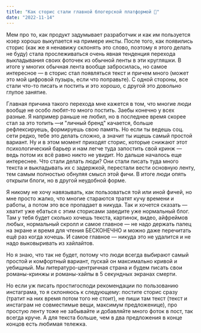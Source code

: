 ```yaml
---
title: "Как сторис стали главной блогерской платформой 🥜"
date: "2022-11-14"
---
```


Мем про то, как продукт задумывает разработчик и как им пользуется юзер хорошо выкупается на примере инсты. После того, как появились сторис (как же я ненавижу склонять это слово, поэтому я этого делать не буду) стала прослеживаться очень явная тенденция перехода выкладывания своих фоточек из обычной ленты в эти кругляшки. В итоге у многих обычная лента вообще забросилась, но самое интересное — в сторис стал появляться текст и причем много (может это мой цифровой пузырь, если что поправьте). С одной стороны, все стали что-то писать и постить и это хорошо, с другой это довольно глупое занятие.

Главная причина такого перехода мне кажется в том, что многие люди вообще не особо любят-то много постить. Заебы конечно у всех разные. Я например раньше не любил, но в последнее время скорее стал за это топить —и "личный бренд" качается, больше рефлексируешь, формируешь свою память. Но если ты ведешь соц. сети редко, тебе это делать сложно, а значит ты ищешь самый простой вариант. Ну и в этом момент приходят сторис, которые снижают этот психологический барьер и нам легче туда запостить свой кринж — ведь потом их всё равно никто не увидит. Но дальше началось еще интереснее. Что стали делать люди? Они стали писать туда много текста и выкладывать их с задержкой, перестали вести основную ленту, тем самым полностью обнуляя смысл этой фичи. В итоге люди опять открыли блоги, но в другой неудобной форме.

Я никому не хочу навязывать, как пользоваться той или иной фичей, но мне просто жалко, что многие стараются тратят кучу времени и работы, а потом это все пропадает в никуда. Так и хочется сказать — хватит уже ебаться с этим сторисами заведите уже нормальный блог. Там у тебя будет сколько хочешь текста, картинок, видео, айфреймов любых, нормальный скролл и самое главное — не надо держать палец на экране и время для чтения БЕСКОНЕЧНО и можно даже перечитать ещё раз когда хочешь. И самое главное — никуда это не удалится и не надо выковыривать из хайлайтов. 

Но я знаю, что так не будет, потому что люди всегда выбирают самый простой и комфортный вариант, пускай он максимально кривой и уебищный. Мы литературо-центричная страна и будем писать свои романы-кринжы и романы-хайпы в 5 секундных экранах смерти. 

Но если уж писать простигосподи рекомендации по пользованию инстаграма, то я склоняюсь к следующему: постите сторис сразу (тратит на них время потом того не стоит),  не пиши там текст (текст и инстаграм не совместимые вещи, максимум предложенице), про простую ленту тоже не забывайте и добавляйте много фоток в пост, так всегда круче. А для текста больше, чем в два предложения в конце концов есть любимая тележка.